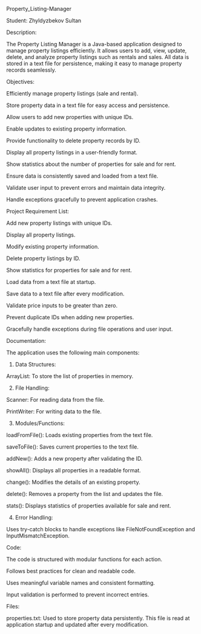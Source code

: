 Property_Listing-Manager

Student: Zhyldyzbekov Sultan 



Description:

The Property Listing Manager is a Java-based application designed to manage property listings efficiently. It allows users to add, view, update, delete, and analyze property listings such as rentals and sales. All data is stored in a text file for persistence, making it easy to manage property records seamlessly.

Objectives:

Efficiently manage property listings (sale and rental).

Store property data in a text file for easy access and persistence.

Allow users to add new properties with unique IDs.

Enable updates to existing property information.

Provide functionality to delete property records by ID.

Display all property listings in a user-friendly format.

Show statistics about the number of properties for sale and for rent.

Ensure data is consistently saved and loaded from a text file.

Validate user input to prevent errors and maintain data integrity.

Handle exceptions gracefully to prevent application crashes.

Project Requirement List:

Add new property listings with unique IDs.

Display all property listings.

Modify existing property information.

Delete property listings by ID.

Show statistics for properties for sale and for rent.

Load data from a text file at startup.

Save data to a text file after every modification.

Validate price inputs to be greater than zero.

Prevent duplicate IDs when adding new properties.

Gracefully handle exceptions during file operations and user input.

Documentation:

The application uses the following main components:

1. Data Structures:

ArrayList<Property>: To store the list of properties in memory.

2. File Handling:

Scanner: For reading data from the file.

PrintWriter: For writing data to the file.

3. Modules/Functions:

loadFromFile(): Loads existing properties from the text file.

saveToFile(): Saves current properties to the text file.

addNew(): Adds a new property after validating the ID.

showAll(): Displays all properties in a readable format.

change(): Modifies the details of an existing property.

delete(): Removes a property from the list and updates the file.

stats(): Displays statistics of properties available for sale and rent.

4. Error Handling:

Uses try-catch blocks to handle exceptions like FileNotFoundException and InputMismatchException.


Code:

The code is structured with modular functions for each action.

Follows best practices for clean and readable code.

Uses meaningful variable names and consistent formatting.

Input validation is performed to prevent incorrect entries.

Files:

properties.txt: Used to store property data persistently. This file is read at application startup and updated after every modification.

